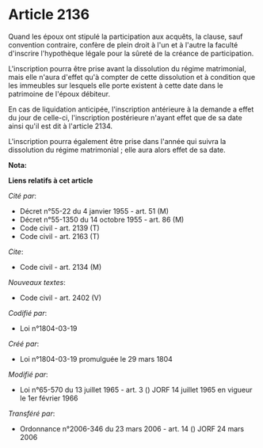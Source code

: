 # Article 2136

Quand les époux ont stipulé la participation aux acquêts, la clause, sauf convention contraire, confère de plein droit à l'un
et à l'autre la faculté d'inscrire l'hypothèque légale pour la sûreté de la créance de participation.

L'inscription pourra être prise avant la dissolution du régime matrimonial, mais elle n'aura d'effet qu'à compter de cette
dissolution et à condition que les immeubles sur lesquels elle porte existent à cette date dans le patrimoine de l'époux
débiteur.

En cas de liquidation anticipée, l'inscription antérieure à la demande a effet du jour de celle-ci, l'inscription postérieure
n'ayant effet que de sa date ainsi qu'il est dit à l'article 2134.

L'inscription pourra également être prise dans l'année qui suivra la dissolution du régime matrimonial ; elle aura alors
effet de sa date.

**Nota:**



**Liens relatifs à cet article**

_Cité par_:

  - Décret n°55-22 du 4 janvier 1955 - art. 51 (M)
  - Décret n°55-1350 du 14 octobre 1955 - art. 86 (M)
  - Code civil - art. 2139 (T)
  - Code civil - art. 2163 (T)

_Cite_:

  - Code civil - art. 2134 (M)

_Nouveaux textes_:

  - Code civil - art. 2402 (V)

_Codifié par_:

  - Loi n°1804-03-19

_Créé par_:

  - Loi n°1804-03-19 promulguée le 29 mars 1804

_Modifié par_:

  - Loi n°65-570 du 13 juillet 1965 - art. 3 () JORF 14 juillet 1965 en vigueur le 1er février 1966

_Transféré par_:

  - Ordonnance n°2006-346 du 23 mars 2006 - art. 14 () JORF 24 mars 2006
